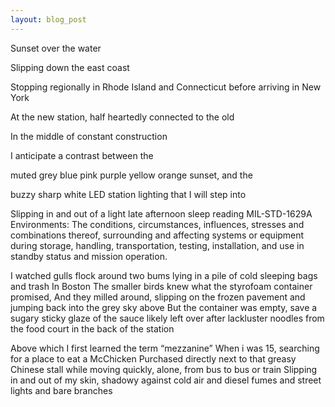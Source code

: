 ```yaml
---
layout: blog_post
---
```


Sunset over the water

Slipping down the east coast 

Stopping regionally in Rhode Island and Connecticut before arriving in New York

At the new station, half heartedly connected to the old

In the middle of constant construction

I anticipate a contrast between the 

muted grey blue pink purple yellow orange sunset, and the

buzzy sharp white LED station lighting that I will step into 



Slipping in and out of a light late afternoon sleep reading MIL-STD-1629A
Environments: The conditions, circumstances, influences, stresses and combinations thereof, surrounding and affecting systems or equipment during storage, handling, transportation, testing, installation, and use in standby status and mission operation.

I watched gulls flock around two bums lying in a pile of cold sleeping bags and trash
In Boston
The smaller birds knew what the styrofoam container promised, 
And they milled around, slipping on the frozen pavement and jumping back into the grey sky above
But the container was empty, save a sugary sticky glaze of the sauce
likely left over after lackluster noodles from the food court in the back of the station

Above which I first learned the term “mezzanine”
When i was 15, searching for a place to eat a McChicken
Purchased directly next to that greasy Chinese stall
while moving quickly, alone, from bus to bus or train
Slipping in and out of my skin, shadowy against cold air and diesel fumes and street lights and bare branches
